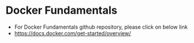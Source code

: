 # Docker Fundamentals
- For Docker Fundamentals github repository, please click on below link
- https://docs.docker.com/get-started/overview/

